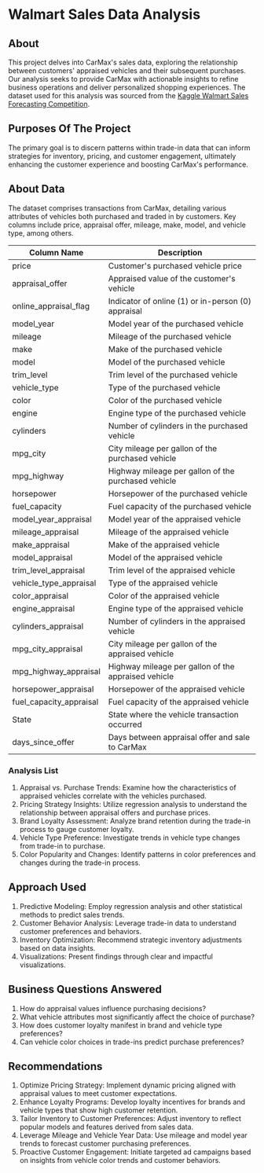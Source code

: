 # Walmart Sales Data Analysis

## About

This project delves into CarMax's sales data, exploring the relationship between customers' appraised vehicles and their subsequent purchases. Our analysis seeks to provide CarMax with actionable insights to refine business operations and deliver personalized shopping experiences. 
The dataset used for this analysis was sourced from the [Kaggle Walmart Sales Forecasting Competition](https://www.kaggle.com/c/walmart-recruiting-store-sales-forecasting).

## Purposes Of The Project

The primary goal is to discern patterns within trade-in data that can inform strategies for inventory, pricing, and customer engagement, ultimately enhancing the customer experience and boosting CarMax's performance.

## About Data

The dataset comprises transactions from CarMax, detailing various attributes of vehicles both purchased and traded in by customers. Key columns include price, appraisal offer, mileage, make, model, and vehicle type, among others.

| Column Name              | Description                                             |
|--------------------------|---------------------------------------------------------|
| price                    | Customer's purchased vehicle price                      |
| appraisal_offer          | Appraised value of the customer's vehicle               |
| online_appraisal_flag    | Indicator of online (1) or in-person (0) appraisal      |
| model_year               | Model year of the purchased vehicle                     |
| mileage                  | Mileage of the purchased vehicle                        |
| make                     | Make of the purchased vehicle                           |
| model                    | Model of the purchased vehicle                          |
| trim_level               | Trim level of the purchased vehicle                     |
| vehicle_type             | Type of the purchased vehicle                           |
| color                    | Color of the purchased vehicle                          |
| engine                   | Engine type of the purchased vehicle                    |
| cylinders                | Number of cylinders in the purchased vehicle            |
| mpg_city                 | City mileage per gallon of the purchased vehicle        |
| mpg_highway              | Highway mileage per gallon of the purchased vehicle     |
| horsepower               | Horsepower of the purchased vehicle                     |
| fuel_capacity            | Fuel capacity of the purchased vehicle                  |
| model_year_appraisal     | Model year of the appraised vehicle                     |
| mileage_appraisal        | Mileage of the appraised vehicle                        |
| make_appraisal           | Make of the appraised vehicle                           |
| model_appraisal          | Model of the appraised vehicle                          |
| trim_level_appraisal     | Trim level of the appraised vehicle                     |
| vehicle_type_appraisal   | Type of the appraised vehicle                           |
| color_appraisal          | Color of the appraised vehicle                          |
| engine_appraisal         | Engine type of the appraised vehicle                    |
| cylinders_appraisal      | Number of cylinders in the appraised vehicle            |
| mpg_city_appraisal       | City mileage per gallon of the appraised vehicle        |
| mpg_highway_appraisal    | Highway mileage per gallon of the appraised vehicle     |
| horsepower_appraisal     | Horsepower of the appraised vehicle                     |
| fuel_capacity_appraisal  | Fuel capacity of the appraised vehicle                  |
| State                    | State where the vehicle transaction occurred            |
| days_since_offer         | Days between appraisal offer and sale to CarMax         |


### Analysis List

1. Appraisal vs. Purchase Trends:
Examine how the characteristics of appraised vehicles correlate with the vehicles purchased.
2. Pricing Strategy Insights:
Utilize regression analysis to understand the relationship between appraisal offers and purchase prices.
3. Brand Loyalty Assessment:
Analyze brand retention during the trade-in process to gauge customer loyalty.
4. Vehicle Type Preference:
Investigate trends in vehicle type changes from trade-in to purchase.
5. Color Popularity and Changes:
Identify patterns in color preferences and changes during the trade-in process.

## Approach Used

1. Predictive Modeling:
Employ regression analysis and other statistical methods to predict sales trends.
2. Customer Behavior Analysis:
Leverage trade-in data to understand customer preferences and behaviors.
3. Inventory Optimization:
Recommend strategic inventory adjustments based on data insights.
4. Visualizations:
Present findings through clear and impactful visualizations.

## Business Questions Answered

1. How do appraisal values influence purchasing decisions?
2. What vehicle attributes most significantly affect the choice of purchase?
3. How does customer loyalty manifest in brand and vehicle type preferences?
4. Can vehicle color choices in trade-ins predict purchase preferences?

## Recommendations

1. Optimize Pricing Strategy:
Implement dynamic pricing aligned with appraisal values to meet customer expectations.
2. Enhance Loyalty Programs:
Develop loyalty incentives for brands and vehicle types that show high customer retention.
3. Tailor Inventory to Customer Preferences:
Adjust inventory to reflect popular models and features derived from sales data.
4. Leverage Mileage and Vehicle Year Data:
Use mileage and model year trends to forecast customer purchasing preferences.
5. Proactive Customer Engagement:
Initiate targeted ad campaigns based on insights from vehicle color trends and customer behaviors.
